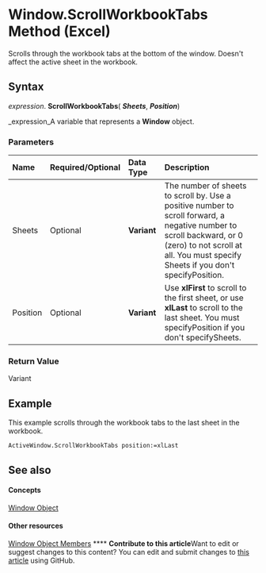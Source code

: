 
# Window.ScrollWorkbookTabs Method (Excel)

Scrolls through the workbook tabs at the bottom of the window. Doesn't affect the active sheet in the workbook.


## Syntax

 _expression_. **ScrollWorkbookTabs**( **_Sheets_**,  **_Position_**)

 _expression_A variable that represents a  **Window** object.


### Parameters



|**Name**|**Required/Optional**|**Data Type**|**Description**|
|:-----|:-----|:-----|:-----|
|Sheets|Optional| **Variant**|The number of sheets to scroll by. Use a positive number to scroll forward, a negative number to scroll backward, or 0 (zero) to not scroll at all. You must specify Sheets if you don't specifyPosition.|
|Position|Optional| **Variant**|Use  **xlFirst** to scroll to the first sheet, or use **xlLast** to scroll to the last sheet. You must specifyPosition if you don't specifySheets.|

### Return Value

Variant


## Example

This example scrolls through the workbook tabs to the last sheet in the workbook.


```
ActiveWindow.ScrollWorkbookTabs position:=xlLast
```


## See also


#### Concepts


 [Window Object](8591b1ad-76f8-14e2-9120-406b65093f5a.md)
#### Other resources


 [Window Object Members](f11db427-24a4-041c-2fd5-03ce73ae6c16.md)
****   **Contribute to this article**Want to edit or suggest changes to this content? You can edit and submit changes to  [this article](https://github.com/jhershey00/VBA_Excel_Test/OpenXMLCon/articles/5c7c4d74-f125-d67e-2196-14a740afe947.md) using GitHub.

